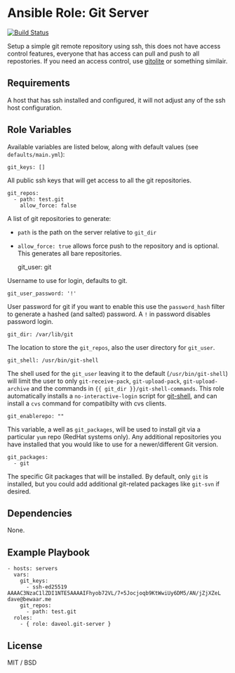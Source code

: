 # Ansible Role: Git Server

[![Build Status](https://travis-ci.com/daveol/ansible-role-git-server.svg?branch=master)](https://travis-ci.com/daveol/ansible-role-git-server)

Setup a simple git remote repository using ssh, this does not have access control features, everyone that has access can pull and push to all repostories. If you need an access control, use [gitolite](https://gitolite.com/gitolite/index.html) or something similair.

## Requirements

A host that has ssh installed and configured, it will not adjust any of the ssh host configuration.

## Role Variables

Available variables are listed below, along with default values (see `defaults/main.yml`):

    git_keys: []

All public ssh keys that will get access to all the git repositories.

    git_repos:
      - path: test.git
        allow_force: false

A list of git repositories to generate:
 - `path` is the path on the server relative to `git_dir`
 - `allow_force: true` allows force push to the repository and is optional.
This generates all bare repositories.

    git_user: git
    
Username to use for login, defaults to git.

    git_user_password: '!'

User password for git if you want to enable this use the `password_hash` filter to generate a hashed (and salted) password. A `!` in password disables password login.

    git_dir: /var/lib/git

The location to store the `git_repos`, also the user directory for `git_user`.

    git_shell: /usr/bin/git-shell

The shell used for the `git_user` leaving it to the default (`/usr/bin/git-shell`) will limit the user to only `git-receive-pack`, `git-upload-pack`, `git-upload-archive` and the commands in `{{ git_dir }}/git-shell-commands`. This role automatically installs a `no-interactive-login` script for [git-shell](https://git-scm.com/docs/git-shell), and can install a `cvs` command for compatibilty with cvs clients.

    git_enablerepo: ""

This variable, a well as `git_packages`, will be used to install git via a particular `yum` repo (RedHat systems only). Any additional repositories you have installed that you would like to use for a newer/different Git version.

    git_packages:
      - git

The specific Git packages that will be installed. By default, only `git` is installed, but you could add additional git-related packages like `git-svn` if desired.

## Dependencies

None.

## Example Playbook

    - hosts: servers
      vars:
        git_keys:
          - ssh-ed25519 AAAAC3NzaC1lZDI1NTE5AAAAIFhyob72VL/7+5Jocjoqb9KtWwiUy6DM5/AN/jZjXZeL dave@bewaar.me
        git_repos:
          - path: test.git
      roles:
        - { role: daveol.git-server }

## License

MIT / BSD
